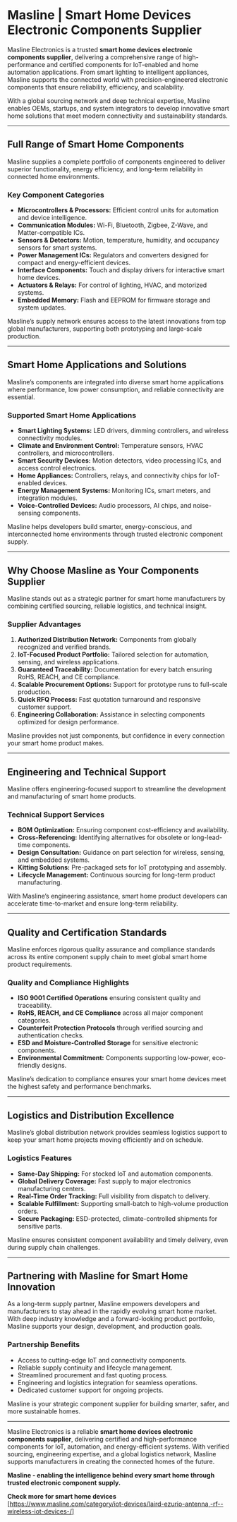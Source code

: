 # Masline | Smart Home Devices Electronic Components Supplier

Masline Electronics is a trusted **smart home devices electronic components supplier**, delivering a comprehensive range of high-performance and certified components for IoT-enabled and home automation applications. From smart lighting to intelligent appliances, Masline supports the connected world with precision-engineered electronic components that ensure reliability, efficiency, and scalability.

With a global sourcing network and deep technical expertise, Masline enables OEMs, startups, and system integrators to develop innovative smart home solutions that meet modern connectivity and sustainability standards.

---

## Full Range of Smart Home Components

Masline supplies a complete portfolio of components engineered to deliver superior functionality, energy efficiency, and long-term reliability in connected home environments.

### **Key Component Categories**
- **Microcontrollers & Processors:** Efficient control units for automation and device intelligence.  
- **Communication Modules:** Wi-Fi, Bluetooth, Zigbee, Z-Wave, and Matter-compatible ICs.  
- **Sensors & Detectors:** Motion, temperature, humidity, and occupancy sensors for smart systems.  
- **Power Management ICs:** Regulators and converters designed for compact and energy-efficient devices.  
- **Interface Components:** Touch and display drivers for interactive smart home devices.  
- **Actuators & Relays:** For control of lighting, HVAC, and motorized systems.  
- **Embedded Memory:** Flash and EEPROM for firmware storage and system updates.  

Masline’s supply network ensures access to the latest innovations from top global manufacturers, supporting both prototyping and large-scale production.

---

## Smart Home Applications and Solutions

Masline’s components are integrated into diverse smart home applications where performance, low power consumption, and reliable connectivity are essential.

### **Supported Smart Home Applications**
- **Smart Lighting Systems:** LED drivers, dimming controllers, and wireless connectivity modules.  
- **Climate and Environment Control:** Temperature sensors, HVAC controllers, and microcontrollers.  
- **Smart Security Devices:** Motion detectors, video processing ICs, and access control electronics.  
- **Home Appliances:** Controllers, relays, and connectivity chips for IoT-enabled devices.  
- **Energy Management Systems:** Monitoring ICs, smart meters, and integration modules.  
- **Voice-Controlled Devices:** Audio processors, AI chips, and noise-sensing components.  

Masline helps developers build smarter, energy-conscious, and interconnected home environments through trusted electronic component supply.

---

## Why Choose Masline as Your Components Supplier

Masline stands out as a strategic partner for smart home manufacturers by combining certified sourcing, reliable logistics, and technical insight.

### **Supplier Advantages**
1. **Authorized Distribution Network:** Components from globally recognized and verified brands.  
2. **IoT-Focused Product Portfolio:** Tailored selection for automation, sensing, and wireless applications.  
3. **Guaranteed Traceability:** Documentation for every batch ensuring RoHS, REACH, and CE compliance.  
4. **Scalable Procurement Options:** Support for prototype runs to full-scale production.  
5. **Quick RFQ Process:** Fast quotation turnaround and responsive customer support.  
6. **Engineering Collaboration:** Assistance in selecting components optimized for design performance.  

Masline provides not just components, but confidence in every connection your smart home product makes.

---

## Engineering and Technical Support

Masline offers engineering-focused support to streamline the development and manufacturing of smart home products.

### **Technical Support Services**
- **BOM Optimization:** Ensuring component cost-efficiency and availability.  
- **Cross-Referencing:** Identifying alternatives for obsolete or long-lead-time components.  
- **Design Consultation:** Guidance on part selection for wireless, sensing, and embedded systems.  
- **Kitting Solutions:** Pre-packaged sets for IoT prototyping and assembly.  
- **Lifecycle Management:** Continuous sourcing for long-term product manufacturing.  

With Masline’s engineering assistance, smart home product developers can accelerate time-to-market and ensure long-term reliability.

---

## Quality and Certification Standards

Masline enforces rigorous quality assurance and compliance standards across its entire component supply chain to meet global smart home product requirements.

### **Quality and Compliance Highlights**
- **ISO 9001 Certified Operations** ensuring consistent quality and traceability.  
- **RoHS, REACH, and CE Compliance** across all major component categories.  
- **Counterfeit Protection Protocols** through verified sourcing and authentication checks.  
- **ESD and Moisture-Controlled Storage** for sensitive electronic components.  
- **Environmental Commitment:** Components supporting low-power, eco-friendly designs.  

Masline’s dedication to compliance ensures your smart home devices meet the highest safety and performance benchmarks.

---

## Logistics and Distribution Excellence

Masline’s global distribution network provides seamless logistics support to keep your smart home projects moving efficiently and on schedule.

### **Logistics Features**
- **Same-Day Shipping:** For stocked IoT and automation components.  
- **Global Delivery Coverage:** Fast supply to major electronics manufacturing centers.  
- **Real-Time Order Tracking:** Full visibility from dispatch to delivery.  
- **Scalable Fulfillment:** Supporting small-batch to high-volume production orders.  
- **Secure Packaging:** ESD-protected, climate-controlled shipments for sensitive parts.  

Masline ensures consistent component availability and timely delivery, even during supply chain challenges.

---

## Partnering with Masline for Smart Home Innovation

As a long-term supply partner, Masline empowers developers and manufacturers to stay ahead in the rapidly evolving smart home market. With deep industry knowledge and a forward-looking product portfolio, Masline supports your design, development, and production goals.

### **Partnership Benefits**
- Access to cutting-edge IoT and connectivity components.  
- Reliable supply continuity and lifecycle management.  
- Streamlined procurement and fast quoting process.  
- Engineering and logistics integration for seamless operations.  
- Dedicated customer support for ongoing projects.  

Masline is your strategic component supplier for building smarter, safer, and more sustainable homes.

---

Masline Electronics is a reliable **smart home devices electronic components supplier**, delivering certified and high-performance components for IoT, automation, and energy-efficient systems. With verified sourcing, engineering expertise, and a global logistics network, Masline supports manufacturers in creating the connected homes of the future.

**Masline - enabling the intelligence behind every smart home through trusted electronic component supply.**

**Check more for smart home devices** [https://www.masline.com/category/iot-devices/laird-ezurio-antenna,-rf--wireless-iot-devices-/]
